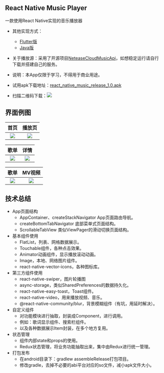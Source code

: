 ## React Native Music Player

一款使用React Native实现的音乐播放器
- 其他实现方式：
  - [Flutter版](https://github.com/xwh817/flutter_music_player)
  - [Java版](https://github.com/xwh817/MyMusicPlayer)
- 关于播放源：采用了开源项目[NeteaseCloudMusicApi](https://github.com/Binaryify/NeteaseCloudMusicApi)，如想稳定运行请自行下载并搭建自己的服务。
- 说明：本App仅限于学习，不得用于商业用途。

- 试用apk下载地址：[react_native_music_release_1.0.apk](http://xwh817.gitee.io/files/apks/rn_music_release.apk)
- 扫描二维码下载：<img src="http://xwh817.gitee.io/files/images/rn_music/qr_download.png">

## 界面例图

| 首页 |  播放页 |
| :------: | :----: |
| ![](http://xwh817.gitee.io/files/images/rn_music/home.jpg)|  ![](http://xwh817.gitee.io/files/images/rn_music/player.jpg)    |


| 歌单 |  详情 |
| :------: | :----: |
| ![](http://xwh817.gitee.io/files/images/rn_music/playlist.jpg)|  ![](http://xwh817.gitee.io/files/images/rn_music/playlistDetail.jpg)    |


| 歌单 |  MV视频 |
| :------: | :----: |
| ![](http://xwh817.gitee.io/files/images/rn_music/playlist2.jpg)|  ![](http://xwh817.gitee.io/files/images/rn_music/mv.jpg)    |



## 技术总结
- App页面结构
  - AppContainer、createStackNavigator App页面路由导航。
  - createBottomTabNavigator 底部菜单式页面结构。
  - ScrollableTabView 类似ViewPager的滑动切换页面结构。
- 基本组件使用
  - FlatList，列表、网格数据展示。
  - Touchable组件，各种点击效果。
  - Animator动画组件，显示播放滚动动画。
  - Image，本地、网络图片组件。
  - react-native-vector-icons，各种图标库。
- 第三方组件使用
  - react-native-swiper，图片轮播图
  - async-storage，类似SharedPreferences的数据持久化。
  - react-native-easy-toast，Toast组件。
  - react-native-video，用来播放视频、音乐。
  - @react-native-community/blur，背景模糊组件（有坑，用延时解决）。
- 自定义组件
  - 对功能模块进行抽取，封装成Component，进行调用。
  - 例如：歌词显示组件、搜索栏组件。
  - 以及各种数据展示Item封装，在多个地方复用。
- 状态管理
  - 组件内部state和props的使用。
  - Redux状态管理，将业务功能抽取出来，集中由Redux进行统一管理。
- 打包发布
  - 在android目录下：gradlew assembleRelease打包项目。
  - 修改gradle，去掉不必要的abi平台对应的so文件，减小apk文件大小。